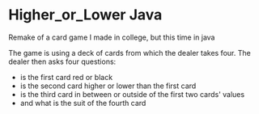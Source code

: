 # Higher_or_Lower Java
Remake of a card game I made in college, but this time in java

The game is using a deck of cards from which the dealer takes four. 
The dealer then asks four questions:
* is the first card red or black
* is the second card higher or lower than the first card
* is the third card in between or outside of the first two cards' values
* and what is the suit of the fourth card
